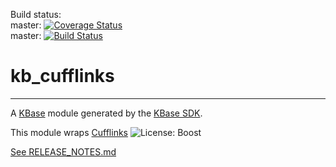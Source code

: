 Build status:<br>
master: [![Coverage Status](https://coveralls.io/repos/github/arfathpasha/kb_cufflinks/badge.svg?branch=master)](https://coveralls.io/github/arfathpasha/kb_cufflinks?branch=master)<br>
master:  [![Build Status](https://travis-ci.org/arfathpasha/kb_cufflinks.svg?branch=master)](https://travis-ci.org/arfathpasha/kb_cufflinks)<br>

# kb_cufflinks
---

A [KBase](https://kbase.us) module generated by the [KBase SDK](https://github.com/kbase/kb_sdk).

This module wraps
[Cufflinks](http://cole-trapnell-lab.github.io/cufflinks/) ![License: Boost](https://img.shields.io/badge/license-boost-blue.svg)

[See RELEASE_NOTES.md](RELEASE_NOTES.md)





